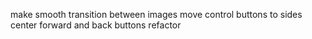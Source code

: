 make smooth transition between images
move control buttons to sides
center forward and back buttons
refactor
